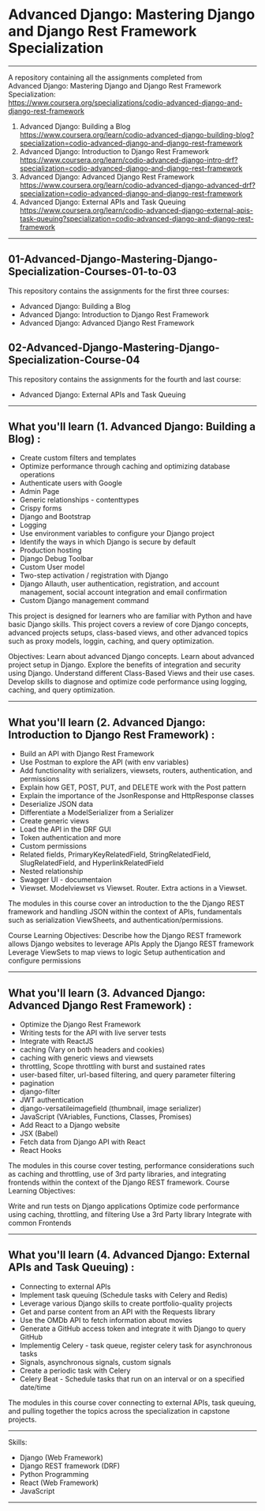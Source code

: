 # Advanced Django: Mastering Django and Django Rest Framework Specialization

---

A repository containing all the assignments completed from <br>
Advanced Django: Mastering Django and Django Rest Framework Specialization: <br>  https://www.coursera.org/specializations/codio-advanced-django-and-django-rest-framework 
1. Advanced Django: Building a Blog  <br>  https://www.coursera.org/learn/codio-advanced-django-building-blog?specialization=codio-advanced-django-and-django-rest-framework <br>
2. Advanced Django: Introduction to Django Rest Framework <br>  https://www.coursera.org/learn/codio-advanced-django-intro-drf?specialization=codio-advanced-django-and-django-rest-framework   <br>
3. Advanced Django: Advanced Django Rest Framework <br>  https://www.coursera.org/learn/codio-advanced-django-advanced-drf?specialization=codio-advanced-django-and-django-rest-framework <br>
4. Advanced Django: External APIs and Task Queuing  <br> https://www.coursera.org/learn/codio-advanced-django-external-apis-task-queuing?specialization=codio-advanced-django-and-django-rest-framework <br>


---

## 01-Advanced-Django-Mastering-Django-Specialization-Courses-01-to-03 
This repository contains the assignments for the first three courses: <br>
- Advanced Django: Building a Blog <br>
- Advanced Django: Introduction to Django Rest Framework <br>
- Advanced Django: Advanced Django Rest Framework <br>


## 02-Advanced-Django-Mastering-Django-Specialization-Course-04 
This repository contains the assignments for the fourth and last course: <br>
- Advanced Django: External APIs and Task Queuing

---


## What you'll learn (1. Advanced Django: Building a Blog) : 
  - Create custom filters and templates
  - Optimize performance through caching and optimizing database operations
  - Authenticate users with Google
  - Admin Page
  - Generic relationships - contenttypes
  - Crispy forms
  - Django and Bootstrap
  - Logging
  - Use environment variables to configure your Django project
  - Identify the ways in which Django is secure by default
  - Production hosting
  - Django Debug Toolbar
  - Custom User model
  - Two-step activation / registration with Django
  - Django Allauth, user authentication, registration, and account management, social account integration and email confirmation
  - Custom Django management command 


This project is designed for learners who are familiar with Python and have basic Django skills. This project covers a review of core Django concepts, 
advanced projects setups, class-based views, and other advanced topics such as proxy models, loggin, caching, and query optimization.


Objectives:
Learn about advanced Django concepts.
Learn about advanced project setup in Django.
Explore the benefits of integration and security using Django.
Understand different Class-Based Views and their use cases.
Develop skills to diagnose and optimize code performance using logging, caching, and query optimization.


---


## What you'll learn (2. Advanced Django: Introduction to Django Rest Framework) :
  - Build an API with Django Rest Framework
  - Use Postman to explore the API (with env variables)
  - Add functionality with serializers, viewsets, routers, authentication, and permissions
  - Explain how GET, POST, PUT, and DELETE work with the Post pattern
  - Explain the importance of the JsonResponse and HttpResponse classes
  - Deserialize JSON data
  - Differentiate a ModelSerializer from a Serializer
  - Create generic views 
  - Load the API in the DRF GUI
  - Token authentication and more
  - Custom permissions
  - Related fields, PrimaryKeyRelatedField, StringRelatedField, SlugRelatedField, and HyperlinkRelatedField
  - Nested relationship
  - Swagger UI - documentaion
  - Viewset. Modelviewset vs Viewset. Router. Extra actions in a Viewset.


The modules in this course cover an introduction to the the Django REST framework and handling JSON within the context of APIs, fundamentals such as serialization ViewSheets, and authentication/permissions.

Course Learning Objectives:
Describe how the Django REST framework allows Django websites to leverage APIs
Apply the Django REST framework
Leverage ViewSets to map views to logic
Setup authentication and configure permissions


---

## What you'll learn (3. Advanced Django: Advanced Django Rest Framework) :
  - Optimize the Django Rest Framework
  - Writing tests for the API with live server tests
  - Integrate with ReactJS
  - caching (Vary on both headers and cookies)
  - caching with generic views and viewsets
  - throttling, Scope throttling with burst and sustained rates
  - user-based filter, url-based filtering, and query parameter filtering
  - pagination
  - django-filter
  - JWT authentication
  - django-versatileimagefield (thumbnail, image serializer)
  - JavaScript (VAriables, Functions, Classes, Promises)
  - Add React to a Django website
  - JSX (Babel)
  - Fetch data from Django API with React
  - React Hooks


The modules in this course cover testing, performance considerations such as caching and throttling, use of 3rd party libraries, and integrating frontends within the context of the Django REST framework.
Course Learning Objectives: 

Write and run tests on Django applications
Optimize code performance using caching, throttling, and filtering
Use a 3rd Party library
Integrate with common Frontends

---

## What you'll learn (4. Advanced Django: External APIs and Task Queuing) :
- Connecting to external APIs
- Implement task queuing (Schedule tasks with Celery and Redis)
- Leverage various Django skills to create portfolio-quality projects
- Get and parse content from an API with the Requests library
- Use the OMDb API to fetch information about movies
- Generate a GitHub access token and integrate it with Django to query GitHub
- Implementig Celery - task queue, register celery task for asynchronous tasks
- Signals, asynchronous signals, custom signals
- Create a periodic task with Celery
- Celery Beat - Schedule tasks that run on an interval or on a specified date/time


The modules in this course cover connecting to external APIs, task queuing, and pulling together the topics across the specialization in capstone projects.


---


Skills:
  - Django (Web Framework)
  - Django REST framework (DRF)
  - Python Programming
  - React (Web Framework)
  - JavaScript

---

